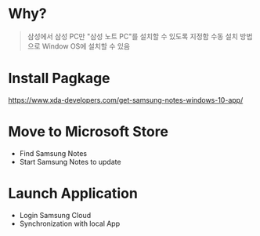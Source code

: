 # Why?
> 삼성에서 삼성 PC만 "삼성 노트 PC"를 설치할 수 있도록 지정함
> 수동 설치 방법으로 Window OS에 설치할 수 있음

# Install Pagkage
https://www.xda-developers.com/get-samsung-notes-windows-10-app/

# Move to Microsoft Store
* Find Samsung Notes
* Start Samsung Notes to update
# Launch Application
* Login Samsung Cloud
* Synchronization with local App
